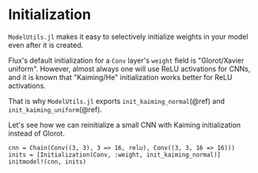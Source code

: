 # Initialization

`ModelUtils.jl` makes it easy to selectively initialize weights in your model even after it is created.

Flux's default initialization for a `Conv` layer's `weight` field is "Glorot/Xavier uniform". However, almost always one will use ReLU activations for CNNs, and it is known that "Kaiming/He" initialization works better for ReLU activations.

That is why `ModelUtils.jl` exports `init_kaiming_normal`(@ref) and `init_kaiming_uniform`(@ref).

Let's see how we can reinitialize a small CNN with Kaiming initialization instead of Glorot.

```@example
cnn = Chain(Conv((3, 3), 3 => 16, relu), Conv((3, 3, 16 => 16)))
inits = [Initialization(Conv, :weight, init_kaiming_normal)]
initmodel!(cnn, inits)
```